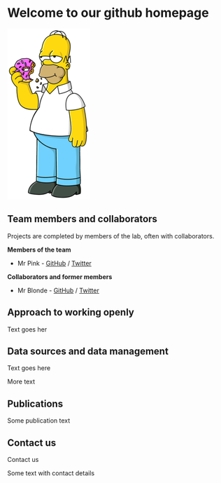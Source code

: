 # Welcome to our github homepage

![Team Logo](/images/Homer_Simpson.png)

## Team members and collaborators
Projects are completed by members of the lab, often with collaborators.  

**Members of the team**  

* Mr Pink - [GitHub](https://github.com/username) / [Twitter](https://twitter.com/profile)

**Collaborators and former members**  

* Mr Blonde - [GitHub](https://github.com/username) / [Twitter](https://twitter.com/profile)

## Approach to working openly  
Text goes her  

## Data sources and data management
Text goes here  

More text

## Publications
Some publication text

## Contact us
Contact us

Some text with contact details